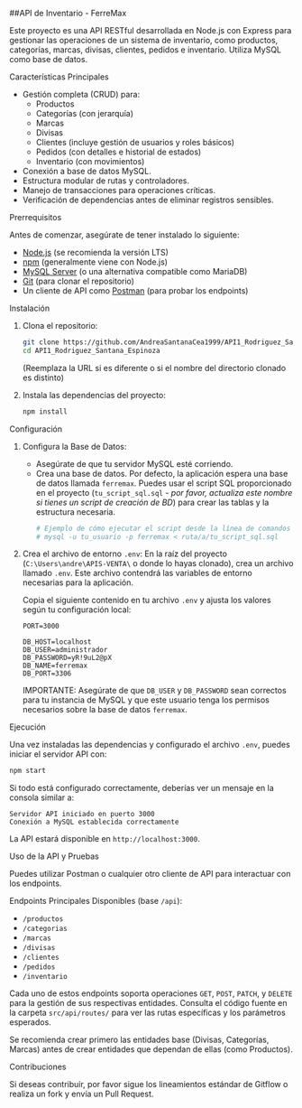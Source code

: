  ##API de Inventario - FerreMax

Este proyecto es una API RESTful desarrollada en Node.js con Express para gestionar las operaciones de un sistema de inventario, como productos, categorías, marcas, divisas, clientes, pedidos e inventario. Utiliza MySQL como base de datos.

 Características Principales

*   Gestión completa (CRUD) para:
    *   Productos
    *   Categorías (con jerarquía)
    *   Marcas
    *   Divisas
    *   Clientes (incluye gestión de usuarios y roles básicos)
    *   Pedidos (con detalles e historial de estados)
    *   Inventario (con movimientos)
*   Conexión a base de datos MySQL.
*   Estructura modular de rutas y controladores.
*   Manejo de transacciones para operaciones críticas.
*   Verificación de dependencias antes de eliminar registros sensibles.

 Prerrequisitos

Antes de comenzar, asegúrate de tener instalado lo siguiente:

*   [Node.js](https://nodejs.org/) (se recomienda la versión LTS)
*   [npm](https://www.npmjs.com/) (generalmente viene con Node.js)
*   [MySQL Server](https://dev.mysql.com/downloads/mysql/) (o una alternativa compatible como MariaDB)
*   [Git](https://git-scm.com/) (para clonar el repositorio)
*   Un cliente de API como [Postman](https://www.postman.com/downloads/) (para probar los endpoints)

 Instalación

1.  Clona el repositorio:
    ```bash
    git clone https://github.com/AndreaSantanaCea1999/API1_Rodriguez_Santana_Espinoza.git
    cd API1_Rodriguez_Santana_Espinoza
    ```
    (Reemplaza la URL si es diferente o si el nombre del directorio clonado es distinto)

2.  Instala las dependencias del proyecto:
    ```bash
    npm install
    ```

 Configuración

1.  Configura la Base de Datos:
    *   Asegúrate de que tu servidor MySQL esté corriendo.
    *   Crea una base de datos. Por defecto, la aplicación espera una base de datos llamada `ferremax`. Puedes usar el script SQL proporcionado en el proyecto (`tu_script_sql.sql` - *por favor, actualiza este nombre si tienes un script de creación de BD*) para crear las tablas y la estructura necesaria.
        ```bash
        # Ejemplo de cómo ejecutar el script desde la línea de comandos de mysql
        # mysql -u tu_usuario -p ferremax < ruta/a/tu_script_sql.sql
        ```

3.  Crea el archivo de entorno `.env`:
    En la raíz del proyecto (`C:\Users\andre\APIS-VENTA\` o donde lo hayas clonado), crea un archivo llamado `.env`. Este archivo contendrá las variables de entorno necesarias para la aplicación.

    Copia el siguiente contenido en tu archivo `.env` y ajusta los valores según tu configuración local:
    ```env
    PORT=3000

    DB_HOST=localhost
    DB_USER=administrador
    DB_PASSWORD=yR!9uL2@pX
    DB_NAME=ferremax
    DB_PORT=3306
    ```
    IMPORTANTE: Asegúrate de que `DB_USER` y `DB_PASSWORD` sean correctos para tu instancia de MySQL y que este usuario tenga los permisos necesarios sobre la base de datos `ferremax`.

 Ejecución

Una vez instaladas las dependencias y configurado el archivo `.env`, puedes iniciar el servidor API con:

```bash
npm start
```

Si todo está configurado correctamente, deberías ver un mensaje en la consola similar a:

```
Servidor API iniciado en puerto 3000
Conexión a MySQL establecida correctamente
```

La API estará disponible en `http://localhost:3000`.

 Uso de la API y Pruebas

Puedes utilizar Postman o cualquier otro cliente de API para interactuar con los endpoints.

Endpoints Principales Disponibles (base `/api`):

*   `/productos`
*   `/categorias`
*   `/marcas`
*   `/divisas`
*   `/clientes`
*   `/pedidos`
*   `/inventario`

Cada uno de estos endpoints soporta operaciones `GET`, `POST`, `PATCH`, y `DELETE` para la gestión de sus respectivas entidades. Consulta el código fuente en la carpeta `src/api/routes/` para ver las rutas específicas y los parámetros esperados.

Se recomienda crear primero las entidades base (Divisas, Categorías, Marcas) antes de crear entidades que dependan de ellas (como Productos).

 Contribuciones

Si deseas contribuir, por favor sigue los lineamientos estándar de Gitflow o realiza un fork y envía un Pull Request.
